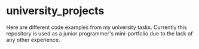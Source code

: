# university_projects
Here are different code examples from my university tasks. Currently this repository is used as a junior programmer's mini-portfolio due to the lack of any other experience.
